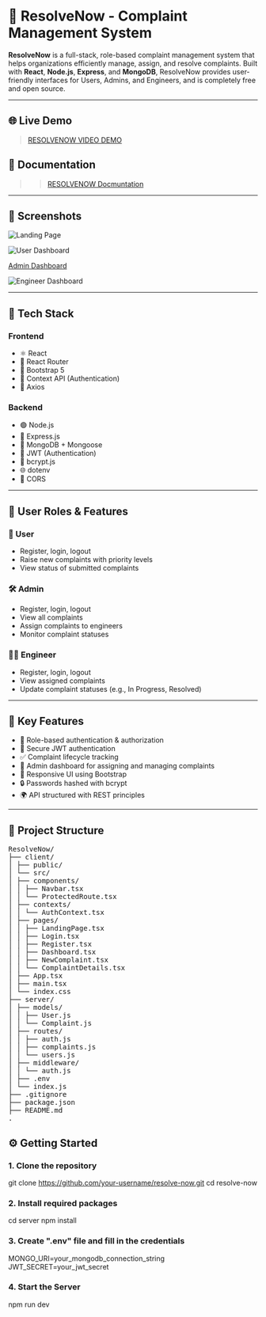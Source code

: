 # 🚀 ResolveNow - Complaint Management System

**ResolveNow** is a full-stack, role-based complaint management system that helps organizations efficiently manage, assign, and resolve complaints. Built with **React**, **Node.js**, **Express**, and **MongoDB**, ResolveNow provides user-friendly interfaces for Users, Admins, and Engineers, and is completely free and open source.

---

## 🌐 Live Demo

> [RESOLVENOW VIDEO DEMO](https://drive.google.com/file/d/1ZixwcdQ-nGFCZ_iS4Qb9gQa8HqCDxFzK/view?usp=drive_link)

## 📝 Documentation 

> > [RESOLVENOW Docmuntation](https://drive.google.com/file/d/1ZixwcdQ-nGFCZ_iS4Qb9gQa8HqCDxFzK/view?usp=drive_link) 

---

## 📸 Screenshots

![Landing Page](https://github.com/user-attachments/assets/0269f609-b612-4d26-adc1-3667a97fc3a8)

![User Dashboard](https://github.com/user-attachments/assets/7421860f-aa58-4834-adc6-061a8e3d5a6f)

[Admin Dashboard](https://github.com/user-attachments/assets/11113000-8c01-4f4b-b898-2425ed9d559d)

![Engineer Dashboard](https://github.com/user-attachments/assets/7d42e620-e363-4e29-8e9f-b371e8650243)

---

## 🧰 Tech Stack

### Frontend
- ⚛️ React
- 🔄 React Router
- 🎨 Bootstrap 5
- 🔐 Context API (Authentication)
- 📡 Axios

### Backend
- 🟢 Node.js
- 🚀 Express.js
- 🍃 MongoDB + Mongoose
- 🔐 JWT (Authentication)
- 🔑 bcrypt.js
- 🌐 dotenv
- 🔄 CORS

---

## 👥 User Roles & Features

### 👤 User
- Register, login, logout
- Raise new complaints with priority levels
- View status of submitted complaints

### 🛠 Admin
- Register, login, logout
- View all complaints
- Assign complaints to engineers
- Monitor complaint statuses

### 🧑‍🔧 Engineer
- Register, login, logout
- View assigned complaints
- Update complaint statuses (e.g., In Progress, Resolved)

---

## 🧾 Key Features

- 🚪 Role-based authentication & authorization
- 🎯 Secure JWT authentication
- ✅ Complaint lifecycle tracking
- 🧰 Admin dashboard for assigning and managing complaints
- 📱 Responsive UI using Bootstrap
- 🔒 Passwords hashed with bcrypt
- 🌍 API structured with REST principles

---

## 📁 Project Structure
<pre>
ResolveNow/
├── client/
│ ├── public/
│ └── src/
│ ├── components/
│ │ ├── Navbar.tsx
│ │ └── ProtectedRoute.tsx
│ ├── contexts/
│ │ └── AuthContext.tsx
│ ├── pages/
│ │ ├── LandingPage.tsx
│ │ ├── Login.tsx
│ │ ├── Register.tsx
│ │ ├── Dashboard.tsx
│ │ ├── NewComplaint.tsx
│ │ └── ComplaintDetails.tsx
│ ├── App.tsx
│ ├── main.tsx
│ └── index.css
├── server/
│ ├── models/
│ │ ├── User.js
│ │ └── Complaint.js
│ ├── routes/
│ │ ├── auth.js
│ │ ├── complaints.js
│ │ └── users.js
│ ├── middleware/
│ │ └── auth.js
│ ├── .env
│ └── index.js
├── .gitignore
├── package.json
├── README.md
.
</pre>



## ⚙️ Getting Started

### 1. Clone the repository
git clone https://github.com/your-username/resolve-now.git
cd resolve-now

### 2. Install required packages
cd server
npm install

### 3. Create ".env" file and fill in the credentials
MONGO_URI=your_mongodb_connection_string
JWT_SECRET=your_jwt_secret

### 4. Start the Server
npm run dev


